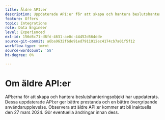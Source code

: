 ```yaml
---
title: Äldre API:er
description: Uppdaterade API:er för att skapa och hantera beslutshanteringsobjekt.
feature: Offers
topic: Integrations
role: Data Engineer
level: Experienced
exl-id: 156d6c71-d8fd-4631-ae0c-44452d664dde
source-git-commit: a6ba9632f6de91ed7911012ec4174cb7a01f5f12
workflow-type: tm+mt
source-wordcount: '58'
ht-degree: 0%

---
```



# Om äldre API:er

API:erna för att skapa och hantera beslutshanteringsobjekt har uppdaterats. Dessa uppdaterade API:er ger bättre prestanda och en bättre övergripande användarupplevelse. Observera att äldre API:er kommer att bli inaktuella den 27 mars 2024. Gör eventuella ändringar innan dess.